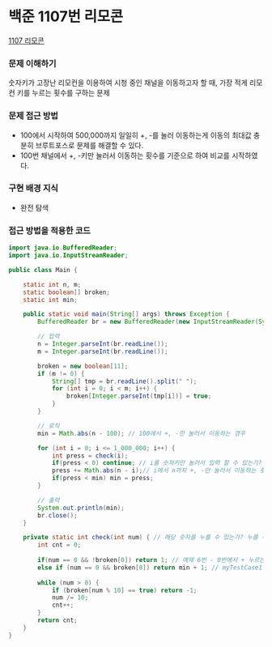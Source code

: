 # 백준 1107번 리모콘
[1107 리모콘](https://www.acmicpc.net/problem/1107)

### 문제 이해하기
숫자키가 고장난 리모컨을 이용하여 시청 중인 채널을 이동하고자 할 때, 가장 적게 리모컨 키를 누르는 횟수를 구하는 문제
 

### 문제 접근 방법
- 100에서 시작하여 500,000까지 일일히 +, -를 눌러 이동하는게 이동의 최대값 충분히 브루트포스로 문제를 해결할 수 있다.
- 100번 채널에서 +, -키만 눌러서 이동하는 횟수를 기준으로 하여 비교를 시작하였다.


### 구현 배경 지식
- 완전 탐색

### 접근 방법을 적용한 코드
```java
import java.io.BufferedReader;
import java.io.InputStreamReader;

public class Main {

	static int n, m;
	static boolean[] broken;
	static int min;

	public static void main(String[] args) throws Exception {
		BufferedReader br = new BufferedReader(new InputStreamReader(System.in));

		// 입력
		n = Integer.parseInt(br.readLine());
		m = Integer.parseInt(br.readLine());

		broken = new boolean[11];
		if (m != 0) {
			String[] tmp = br.readLine().split(" ");
			for (int i = 0; i < m; i++) {
				broken[Integer.parseInt(tmp[i])] = true;
			}
		}

		// 로직
		min = Math.abs(n - 100); // 100에서 +, -만 눌러서 이동하는 경우

		for (int i = 0; i <= 1_000_000; i++) {
			int press = check(i);
			if(press < 0) continue; // i를 숫자키만 눌러서 입력 할 수 있는가?
			press += Math.abs(n - i);// i에서 n까지 +, -만 눌러서 이동하는 횟수
			if(press < min) min = press;
		}

		// 출력
		System.out.println(min);
		br.close();
	}

	private static int check(int num) { // 해당 숫자를 누를 수 있는가? 누를 수 있다면 몇 번 눌러야 하는가?
		int cnt = 0;
		
		if(num == 0 && !broken[0]) return 1; // 예제 6번 - 0번에서 + 누르는 것이 최소인 경우
		else if (num == 0 && broken[0]) return min + 1; // myTestCase1 - 0번이 고장난 경우
		
		while (num > 0) {
			if (broken[num % 10] == true) return -1;
			num /= 10;
			cnt++;
		}
		return cnt;
	}
}
```

